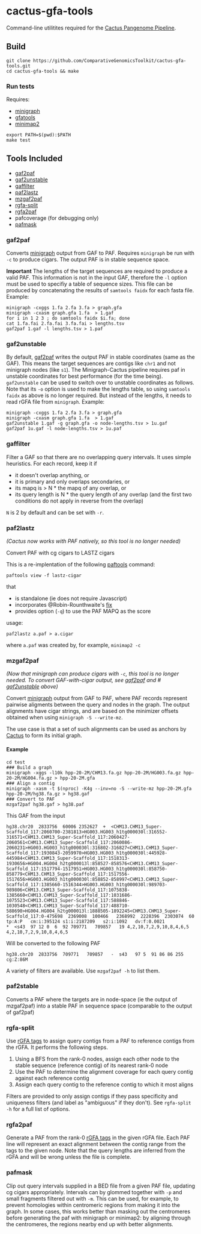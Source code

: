 # cactus-gfa-tools

Command-line utilitites required for the [Cactus Pangenome Pipeline](https://github.com/ComparativeGenomicsToolkit/cactus/blob/master/doc/pangenome.md).

## Build

```
git clone https://github.com/ComparativeGenomicsToolkit/cactus-gfa-tools.git
cd cactus-gfa-tools && make
```

### Run tests

Requires:
* [minigraph](https://github.com/lh3/minigraph)
* [gfatools](https://github.com/lh3/gfatools)
* [minimap2](https://github.com/lh3/minimap2)

```
export PATH=$(pwd):$PATH
make test
```

## Tools Included

* [gaf2paf](#gaf2paf)
* [gaf2unstable](#gaf2unstable)
* [gaffilter](#gaffilter)
* [paf2lastz](#paf2lastz)
* [mzgaf2paf](#mzgaf2paf)
* [rgfa-split](#rgfa-split)
* [rgfa2paf](#rgfa2paf)
* pafcoverage (for debugging only)
* [pafmask](#pafmask)

### gaf2paf

Converts [minigraph](https://github.com/lh3/minigraph) output from GAF to PAF. Requires `minigraph` be run with `-c` to produce cigars. The output PAF is in stable sequence space.

**Important** The lengths of the target sequences are required to produce a valid PAF. This information is not in the input GAF, therefore the `-l` option must be used to specifiy a table of sequence sizes.  This file can be produced by concatenating the results of `samtools faidx` for each fasta file. Example:

```
minigraph -cxggs 1.fa 2.fa 3.fa > graph.gfa
minigraph -cxasm graph.gfa 1.fa  > 1.gaf
for i in 1 2 3 ; do samtools faidx $i.fa; done
cat 1.fa.fai 2.fa.fai 3.fa.fai > lengths.tsv
gaf2paf 1.gaf -l lengths.tsv > 1.paf
```

### gaf2unstable

By default, [gaf2paf](#gaf2paf) writes the output PAF in stable coordinates (same as the GAF). This means the target sequences are contigs like `chr1` and not minigraph nodes (like `s1`). The Minigraph-Cactus pipeline requires paf in unstable coordinates for best performance (for the time being). `gaf2unstable` can be used to switch over to unstable coordinates as follows. Note that its `-o` option is used to make the lengths table, so using `samtools faidx` as above is no longer required. But instead of the lengths, it needs to read rGFA file from `minigraph`. Example:

```
minigraph -cxggs 1.fa 2.fa 3.fa > graph.gfa
minigraph -cxasm graph.gfa 1.fa  > 1.gaf
gaf2unstable 1.gaf -g graph.gfa -o node-lengths.tsv > 1u.gaf
gaf2paf 1u.gaf -l node-lengths.tsv > 1u.paf

```

### gaffilter

Filter a GAF so that there are no overlapping query intervals.  It uses simple heuristics.  For each record, keep it if
* it doesn't overlap anything, or
* it is primary and only overlaps secondaries, or
* its mapq is > N * the mapq of any overlap, or
* its query length is N * the query length of any overlap (and the first two conditions do not apply in reverse from the overlap)

`N` is 2 by default and can be set with `-r`.  

### paf2lastz

*(Cactus now works with PAF natively, so this tool is no longer needed)*

Convert PAF with cg cigars to LASTZ cigars

This is a re-implentation of the following [paftools](https://github.com/lh3/minimap2/blob/master/misc/paftools.js) command:
```
paftools view -f lastz-cigar
```
that
* is standalone (ie does not require Javascript)
* incorporates @Robin-Rounthwaite's [fix](https://github.com/Robin-Rounthwaite/reference-based-cactus-aligner/blob/master/src/paf_to_lastz.py#L49-L71)
* provides option (`-q`) to use the PAF MAPQ as the score

usage:
```
paf2lastz a.paf > a.cigar
```
where `a.paf` was created by, for example, `minimap2 -c`


### mzgaf2paf

*(Now that minigraph can produce cigars with `-c`, this tool is no longer needed. To convert GAF-with-cigar output, see [gaf2paf](#gaf2paf) and # [gaf2unstable](#gaf2unstable) above)*

Convert [minigraph](https://github.com/lh3/minigraph) output from GAF to PAF, where PAF records represent pairwise aligments between the query and nodes in the graph.  The output alignments have cigar strings, and are based on the minimizer offsets obtained when using `minigraph -S --write-mz`.

The use case is that a set of such alignments can be used as anchors by [Cactus](https://github.com/ComparativeGenomicsToolkit/cactus) to form its initial graph. 


#### Example

```
cd test
### Build a graph
minigraph -xggs -l10k hpp-20-2M/CHM13.fa.gz hpp-20-2M/HG003.fa.gz hpp-20-2M/HG004.fa.gz > hpp-20-2M.gfa
### Align a contig
minigraph -xasm -t $(nproc) -K4g --inv=no -S --write-mz hpp-20-2M.gfa hpp-20-2M/hg38.fa.gz > hg38.gaf
### Convert to PAF
mzgaf2paf hg38.gaf > hg38.paf
```

This GAF from the input
```
hg38.chr20  2833756  60006 2352627  +  <CHM13.CHM13_Super-Scaffold_117:2060700-2381813>HG003.HG003_h1tg000030l:316552-316571<CHM13.CHM13_Super-Scaffold_117:2060427-2060561<CHM13.CHM13_Super-Scaffold_117:2060086-2060231>HG003.HG003_h1tg000030l:316802-316827<CHM13.CHM13_Super-Scaffold_117:1930843-2059970>HG003.HG003_h1tg000030l:445928-445984<CHM13.CHM13_Super-Scaffold_117:1518313-1930656>HG004.HG004_h2tg000013l:858527-858576<CHM13.CHM13_Super-Scaffold_117:1517794-1517951>HG003.HG003_h1tg000030l:858750-858779<CHM13.CHM13_Super-Scaffold_117:1517556-1517656>HG003.HG003_h1tg000030l:858852-858997<CHM13.CHM13_Super-Scaffold_117:1385660-1516344>HG003.HG003_h1tg000030l:989703-989806<CHM13.CHM13_Super-Scaffold_117:1075838-1385660<CHM13.CHM13_Super-Scaffold_117:1031686-1075523<CHM13.CHM13_Super-Scaffold_117:588846-1030548<CHM13.CHM13_Super-Scaffold_117:488710-588690>HG004.HG004_h2tg000013l:1888505-1892245<CHM13.CHM13_Super-Scaffold_117:0-475698  2369008  100466   2368992  2228396  2303074  60 tp:A:P   cm:i:395124 s1:i:2187209   s2:i:1092   dv:f:0.0021
*  <s43  97 12 0  6  92 709771   709857   19 4,2,10,7,2,9,10,8,4,6,5 4,2,10,7,2,9,10,8,4,6,5                                                                                                                                
```
Will be converted to the following PAF
```
hg38.chr20  2833756  709771   709857   -  s43   97 5  91 86 86 255   cg:Z:86M                       
```

A variety of filters are available.  Use `mzgaf2paf -h` to list them.

### paf2stable

Converts a PAF where the targets are in node-space (ie the output of mzgaf2paf) into a stable PAF in sequence space (comparable to the output of gaf2paf)

### rgfa-split

Use [rGFA tags](https://github.com/lh3/gfatools/blob/master/doc/rGFA.md) to assign query contigs from a PAF to reference contigs from the rGFA.  It performs the following steps.

1. Using a BFS from the rank-0 nodes, assign each other node to the stable sequence (reference contig) of its nearest rank-0 node
2. Use the PAF to determine the alignment coverage for each query contig against each reference contig
3. Assign each query contig to the reference contig to which it most aligns

Filters are provided to only assign contigs if they pass specificity and uniqueness filters (and label as "ambiguous" if they don't).  See `rgfa-split -h` for a full list of options. 

### rgfa2paf

Generate a PAF from the rank-0 [rGFA tags](https://github.com/lh3/gfatools/blob/master/doc/rGFA.md) in the given rGFA file. Each PAF line will represent an exact alignment between the contig range from the tags to the given node.  Note that the query lengths are inferred from the rGFA and will be wrong unless the file is complete.


### pafmask

Clip out query intervals supplied in a BED file from a given PAF file, updating cg cigars appropriately.  Intervals can by glommed together with `-p` and small fragments filtered out with `-m`.  This can be used, for example, to prevent homologies within centromeric regions from making it into the graph.  In some cases, this works better than masking out the centromeres before generating the paf with minigraph or minimap2: by aligning through the centromeres, the regions nearby end up with better alignments.   
